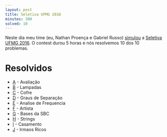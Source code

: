 ```yaml
---
layout: post
title: Seletiva UFMG 2016
minutes: 300
solved: 10
---
```


Neste dia meu time (eu, Nathan Proença e Gabriel Russo) [simulou](http://codeforces.com/gym/100990/standings/participant/8016530#p8016530) a [Seletiva UFMG 2016](http://codeforces.com/gym/100990/). O contest durou 5 horas e nós resolvemos 10 dos 10 problemas.  
# Resolvidos
- [A](http://codeforces.com/gym/100990/problem/A) - Avaliação
- [B](http://codeforces.com/gym/100990/problem/B) - Lampadas
- [C](http://codeforces.com/gym/100990/problem/C) - Cofre
- [D](http://codeforces.com/gym/100990/problem/D) - Graus de Separação
- [E](http://codeforces.com/gym/100990/problem/E) - Analise de Frequencia
- [F](http://codeforces.com/gym/100990/problem/F) - Artista
- [G](http://codeforces.com/gym/100990/problem/G) - Bases da SBC
- [H](http://codeforces.com/gym/100990/problem/H) - Strings
- [I](http://codeforces.com/gym/100990/problem/I) - Casamento
- [J](http://codeforces.com/gym/100990/problem/J) - Irmaos Ricos
